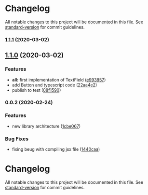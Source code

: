 # Changelog

All notable changes to this project will be documented in this file. See [standard-version](https://github.com/conventional-changelog/standard-version) for commit guidelines.

### [1.1.1](https://github.com/klourencodev@gmail.com/midnight/compare/v1.1.0...v1.1.1) (2020-03-02)

## [1.1.0](https://github.com/klourencodev@gmail.com/midnight/compare/v0.0.2...v1.1.0) (2020-03-02)


### Features

* **all:** first implementation of TextField ([e993857](https://github.com/klourencodev@gmail.com/midnight/commit/e9938577f6861f110f5fb4bf09587f102129e972))
* add Button and typescript code ([22aa4e2](https://github.com/klourencodev@gmail.com/midnight/commit/22aa4e29bedc65364dd3131044884c06c7d009f1))
* publish to test ([08f1590](https://github.com/klourencodev@gmail.com/midnight/commit/08f15908d7baef95f9f363f3eb155969d424efb9))

### 0.0.2 (2020-02-24)


### Features

* new library architecture ([1cbe067](https://github.com/klourencodev@gmail.com/midnight/commit/1cbe067d288b268a2848331bb21e5edf74364657))


### Bug Fixes

* fixing beug with compiling jsx file ([1440caa](https://github.com/klourencodev@gmail.com/midnight/commit/1440caa731862310c7579d83e700bfcc2d37ba08))

# Changelog

All notable changes to this project will be documented in this file. See [standard-version](https://github.com/conventional-changelog/standard-version) for commit guidelines.
